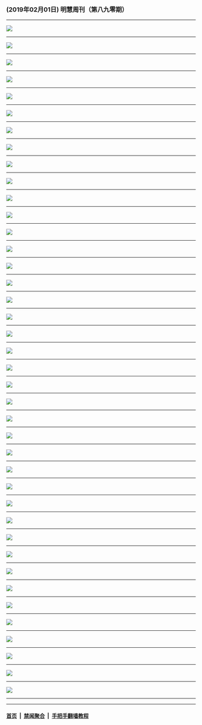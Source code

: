 ### (2019年02月01日) 明慧周刊（第八九零期） 

---

<img src="http://qikan.minghui.org/mhqkpage/qikanimage/2019/02/01/mhweekly890_read-online1.png"/><hr/>
<img src="http://qikan.minghui.org/mhqkpage/qikanimage/2019/02/01/mhweekly890_read-online2.png"/><hr/>
<img src="http://qikan.minghui.org/mhqkpage/qikanimage/2019/02/01/mhweekly890_read-online3.png"/><hr/>
<img src="http://qikan.minghui.org/mhqkpage/qikanimage/2019/02/01/mhweekly890_read-online4.png"/><hr/>
<img src="http://qikan.minghui.org/mhqkpage/qikanimage/2019/02/01/mhweekly890_read-online5.png"/><hr/>
<img src="http://qikan.minghui.org/mhqkpage/qikanimage/2019/02/01/mhweekly890_read-online6.png"/><hr/>
<img src="http://qikan.minghui.org/mhqkpage/qikanimage/2019/02/01/mhweekly890_read-online7.png"/><hr/>
<img src="http://qikan.minghui.org/mhqkpage/qikanimage/2019/02/01/mhweekly890_read-online8.png"/><hr/>
<img src="http://qikan.minghui.org/mhqkpage/qikanimage/2019/02/01/mhweekly890_read-online9.png"/><hr/>
<img src="http://qikan.minghui.org/mhqkpage/qikanimage/2019/02/01/mhweekly890_read-online10.png"/><hr/>
<img src="http://qikan.minghui.org/mhqkpage/qikanimage/2019/02/01/mhweekly890_read-online11.png"/><hr/>
<img src="http://qikan.minghui.org/mhqkpage/qikanimage/2019/02/01/mhweekly890_read-online12.png"/><hr/>
<img src="http://qikan.minghui.org/mhqkpage/qikanimage/2019/02/01/mhweekly890_read-online13.png"/><hr/>
<img src="http://qikan.minghui.org/mhqkpage/qikanimage/2019/02/01/mhweekly890_read-online14.png"/><hr/>
<img src="http://qikan.minghui.org/mhqkpage/qikanimage/2019/02/01/mhweekly890_read-online15.png"/><hr/>
<img src="http://qikan.minghui.org/mhqkpage/qikanimage/2019/02/01/mhweekly890_read-online16.png"/><hr/>
<img src="http://qikan.minghui.org/mhqkpage/qikanimage/2019/02/01/mhweekly890_read-online17.png"/><hr/>
<img src="http://qikan.minghui.org/mhqkpage/qikanimage/2019/02/01/mhweekly890_read-online18.png"/><hr/>
<img src="http://qikan.minghui.org/mhqkpage/qikanimage/2019/02/01/mhweekly890_read-online19.png"/><hr/>
<img src="http://qikan.minghui.org/mhqkpage/qikanimage/2019/02/01/mhweekly890_read-online20.png"/><hr/>
<img src="http://qikan.minghui.org/mhqkpage/qikanimage/2019/02/01/mhweekly890_read-online21.png"/><hr/>
<img src="http://qikan.minghui.org/mhqkpage/qikanimage/2019/02/01/mhweekly890_read-online22.png"/><hr/>
<img src="http://qikan.minghui.org/mhqkpage/qikanimage/2019/02/01/mhweekly890_read-online23.png"/><hr/>
<img src="http://qikan.minghui.org/mhqkpage/qikanimage/2019/02/01/mhweekly890_read-online24.png"/><hr/>
<img src="http://qikan.minghui.org/mhqkpage/qikanimage/2019/02/01/mhweekly890_read-online25.png"/><hr/>
<img src="http://qikan.minghui.org/mhqkpage/qikanimage/2019/02/01/mhweekly890_read-online26.png"/><hr/>
<img src="http://qikan.minghui.org/mhqkpage/qikanimage/2019/02/01/mhweekly890_read-online27.png"/><hr/>
<img src="http://qikan.minghui.org/mhqkpage/qikanimage/2019/02/01/mhweekly890_read-online28.png"/><hr/>
<img src="http://qikan.minghui.org/mhqkpage/qikanimage/2019/02/01/mhweekly890_read-online29.png"/><hr/>
<img src="http://qikan.minghui.org/mhqkpage/qikanimage/2019/02/01/mhweekly890_read-online30.png"/><hr/>
<img src="http://qikan.minghui.org/mhqkpage/qikanimage/2019/02/01/mhweekly890_read-online31.png"/><hr/>
<img src="http://qikan.minghui.org/mhqkpage/qikanimage/2019/02/01/mhweekly890_read-online32.png"/><hr/>
<img src="http://qikan.minghui.org/mhqkpage/qikanimage/2019/02/01/mhweekly890_read-online33.png"/><hr/>
<img src="http://qikan.minghui.org/mhqkpage/qikanimage/2019/02/01/mhweekly890_read-online34.png"/><hr/>
<img src="http://qikan.minghui.org/mhqkpage/qikanimage/2019/02/01/mhweekly890_read-online35.png"/><hr/>
<img src="http://qikan.minghui.org/mhqkpage/qikanimage/2019/02/01/mhweekly890_read-online36.png"/><hr/>
<img src="http://qikan.minghui.org/mhqkpage/qikanimage/2019/02/01/mhweekly890_read-online37.png"/><hr/>
<img src="http://qikan.minghui.org/mhqkpage/qikanimage/2019/02/01/mhweekly890_read-online38.png"/><hr/>
<img src="http://qikan.minghui.org/mhqkpage/qikanimage/2019/02/01/mhweekly890_read-online39.png"/><hr/>
<img src="http://qikan.minghui.org/mhqkpage/qikanimage/2019/02/01/mhweekly890_read-online40.png"/><hr/>


---

#### [首页](../../../..) &nbsp;|&nbsp; [禁闻聚合](https://github.com/gfw-breaker/banned-news) &nbsp;|&nbsp; [手把手翻墙教程](https://github.com/gfw-breaker/guides) 